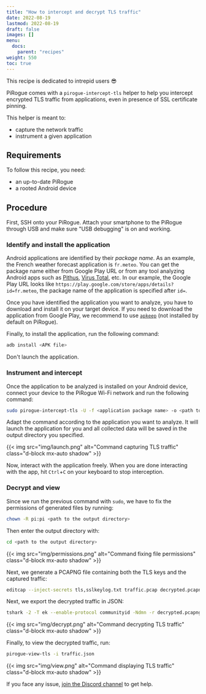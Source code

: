 ```yaml
---
title: "How to intercept and decrypt TLS traffic"
date: 2022-08-19
lastmod: 2022-08-19
draft: false
images: []
menu:
  docs:
    parent: "recipes"
weight: 550
toc: true
---
```


This recipe is dedicated to intrepid users 😎

PiRogue comes with a `pirogue-intercept-tls` helper to help you intercept encrypted TLS traffic from applications, even in presence of SSL certificate pinning.

This helper is meant to:

* capture the network traffic
* instrument a given application

## Requirements
To follow this recipe, you need:

* an up-to-date PiRogue
* a rooted Android device 

## Procedure
First, SSH onto your PiRogue. Attach your smartphone to the PiRogue through USB and make sure "USB debugging" is on and working.

### Identify and install the application
Android applications are identified by their *package name*. As an example, the French weather forecast application is `fr.meteo`. You can get the package name either from Google Play URL or from any tool analyzing Android apps such as [Pithus](https://beta.pithus.org), [Virus Total](https://www.virustotal.com/gui/home/upload), etc. In our example, the Google Play URL looks like `https://play.google.com/store/apps/details?id=fr.meteo`, the package name of the application is specified after `id=`. 

Once you have identified the application you want to analyze, you have to download and install it on your target device. If you need to download the application from Google Play, we recommend to use [`apkeep`](https://github.com/EFForg/apkeep) (not installed by default on PiRogue).

Finally, to install the application, run the following command:
```bash
adb install <APK file>
```

Don't launch the application.

### Instrument and intercept
Once the application to be analyzed is installed on your Android device, connect your device to the PiRogue Wi-Fi network and run the following command:
```bash
sudo pirogue-intercept-tls -U -f <application package name> -o <path to the output directory>
```
Adapt the command according to the application you want to analyze. It will launch the application for you and all collected data will be saved in the output directory you specified.

{{< img src="img/launch.png" alt="Command capturing TLS traffic" class="d-block mx-auto shadow" >}}

Now, interact with the application freely. When you are done interacting with the app, hit `Ctrl`+`C` on your keyboard to stop interception.

### Decrypt and view
Since we run the previous command with `sudo`, we have to fix the permissions of generated files by running:
```bash
chown -R pi:pi <path to the output directory>
```

Then enter the output directory with:
```bash
cd <path to the output directory>
```

{{< img src="img/permissions.png" alt="Command fixing file permissions" class="d-block mx-auto shadow" >}}

Next, we generate a PCAPNG file containing both the TLS keys and the captured traffic:
```bash
editcap --inject-secrets tls,sslkeylog.txt traffic.pcap decrypted.pcapng
```

Next, we export the decrypted traffic in JSON:
```bash
tshark -2 -T ek --enable-protocol communityid -Ndmn -r decrypted.pcapng > traffic.json
```

{{< img src="img/decrypt.png" alt="Command decrypting TLS traffic" class="d-block mx-auto shadow" >}}

Finally, to view the decrypted traffic, run: 
```bash
pirogue-view-tls -i traffic.json
```

{{< img src="img/view.png" alt="Command displaying TLS traffic" class="d-block mx-auto shadow" >}}

If you face any issue, [join the Discord channel](https://discord.gg/faBuCEUR) to get help.